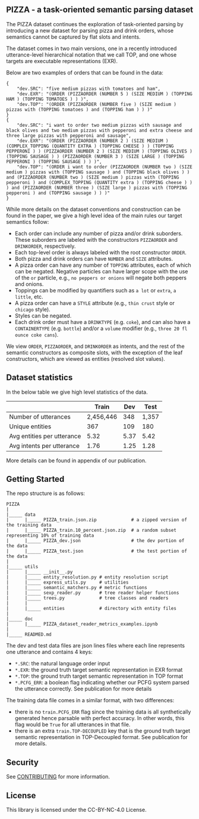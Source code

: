 
## PIZZA - a task-oriented semantic parsing dataset

The PIZZA dataset continues the exploration of task-oriented parsing by introducing a new dataset for parsing pizza and drink orders, whose semantics cannot be captured by flat slots and intents.

The dataset comes in two main versions, one in a recently introduced utterance-level hierarchical notation that we call TOP, and one whose targets are executable representations (EXR).

Below are two examples of orders that can be found in the data:
```
{
    "dev.SRC": "five medium pizzas with tomatoes and ham",
    "dev.EXR": "(ORDER (PIZZAORDER (NUMBER 5 ) (SIZE MEDIUM ) (TOPPING HAM ) (TOPPING TOMATOES ) ) )",
    "dev.TOP": "(ORDER (PIZZAORDER (NUMBER five ) (SIZE medium ) pizzas with (TOPPING tomatoes ) and (TOPPING ham ) ) )"
}
{
    "dev.SRC": "i want to order two medium pizzas with sausage and black olives and two medium pizzas with pepperoni and extra cheese and three large pizzas with pepperoni and sausage",
    "dev.EXR": "(ORDER (PIZZAORDER (NUMBER 2 ) (SIZE MEDIUM ) (COMPLEX_TOPPING (QUANTITY EXTRA ) (TOPPING CHEESE ) ) (TOPPING PEPPERONI ) ) (PIZZAORDER (NUMBER 2 ) (SIZE MEDIUM ) (TOPPING OLIVES ) (TOPPING SAUSAGE ) ) (PIZZAORDER (NUMBER 3 ) (SIZE LARGE ) (TOPPING PEPPERONI ) (TOPPING SAUSAGE ) ) )",
    "dev.TOP": "(ORDER i want to order (PIZZAORDER (NUMBER two ) (SIZE medium ) pizzas with (TOPPING sausage ) and (TOPPING black olives ) ) and (PIZZAORDER (NUMBER two ) (SIZE medium ) pizzas with (TOPPING pepperoni ) and (COMPLEX_TOPPING (QUANTITY extra ) (TOPPING cheese ) ) ) and (PIZZAORDER (NUMBER three ) (SIZE large ) pizzas with (TOPPING pepperoni ) and (TOPPING sausage ) ) )"
}
```

While more details on the dataset conventions and construction can be found in the paper, we give a high level idea of the main rules our target semantics follow:

- Each order can include any number of pizza and/or drink suborders. These suborders are labeled with the constructors `PIZZAORDER` and `DRINKORDER`, respectively.
- Each top-level order is always labeled with the root constructor `ORDER`.
- Both pizza and drink orders can have `NUMBER` and `SIZE` attributes.
- A pizza order can have any number of `TOPPING` attributes, each of which can be negated. Negative particles can have larger scope with the use of the `or` particle, e.g., `no peppers or onions` will negate both peppers and onions.
- Toppings can be modified by quantifiers such as `a lot` or `extra`, `a little`, etc.
- A pizza order can have a `STYLE` attribute (e.g., `thin crust` style or `chicago` style).
- Styles can be negated.
- Each drink order must have a `DRINKTYPE` (e.g. `coke`), and can also have a `CONTAINERTYPE` (e.g. `bottle`) and/or a `volume` modifier (e.g.,  `three 20 fl ounce coke cans`).

We view `ORDER`, `PIZZAORDER`, and `DRINKORDER` as intents, and the rest of the semantic constructors as composite slots, with the exception of the leaf constructors, which are viewed as entities (resolved slot values).


## Dataset statistics

In the below table we give high level statistics of the data.


|                        | Train | Dev | Test |
|------------------------|-------|-----|------|
| Number of utterances    | 2,456,446 | 348 | 1,357 |
| Unique entities         | 367 | 109 | 180 |
| Avg entities per utterance | 5.32 | 5.37 | 5.42 |
| Avg intents per utterance | 1.76 | 1.25 | 1.28


More details can be found in appendix of our publication.


## Getting Started

The repo structure is as follows:
```
PIZZA
|
|_____ data
|      |_____ PIZZA_train.json.zip             # a zipped version of the training data
|      |_____ PIZZA_train.10_percent.json.zip  # a random subset representing 10% of training data
|      |_____ PIZZA_dev.json                   # the dev portion of the data
|      |_____ PIZZA_test.json                  # the test portion of the data
|
|_____ utils
|      |_____ __init__.py
|      |_____ entity_resolution.py # entity resolution script
|      |_____ express_utils.py     # utilities
|      |_____ semantic_matchers.py # metric functions
|      |_____ sexp_reader.py       # tree reader helper functions 
|      |_____ trees.py             # tree classes and readers
|      |
|      |_____ entities             # directory with entity files
|      
|_____ doc 
|      |_____ PIZZA_dataset_reader_metrics_examples.ipynb
|
|_____ READMED.md

```

The dev and test data files are json lines files where each line represents one utterance and contains 4 keys:
- `*.SRC`: the natural language order input
- `*.EXR`: the ground truth target semantic representation in EXR format
- `*.TOP`: the ground truth target semantic representation in TOP format
- `*.PCFG_ERR`: a boolean flag indicating whether our PCFG system parsed the utterance correctly. See publication for more details

The training data file comes in a similar format, with two differences:
- there is no `train.PCFG_ERR` flag since the training data is all synthetically generated hence parsable with perfect accuracy. In other words, this flag would be `True` for all utterances in that file.
- there is an extra `train.TOP-DECOUPLED` key that is the ground truth target semantic representation in TOP-Decoupled format. See publication for more details.


## Security

See [CONTRIBUTING](CONTRIBUTING.md#security-issue-notifications) for more information.

## License

This library is licensed under the CC-BY-NC-4.0 License.

